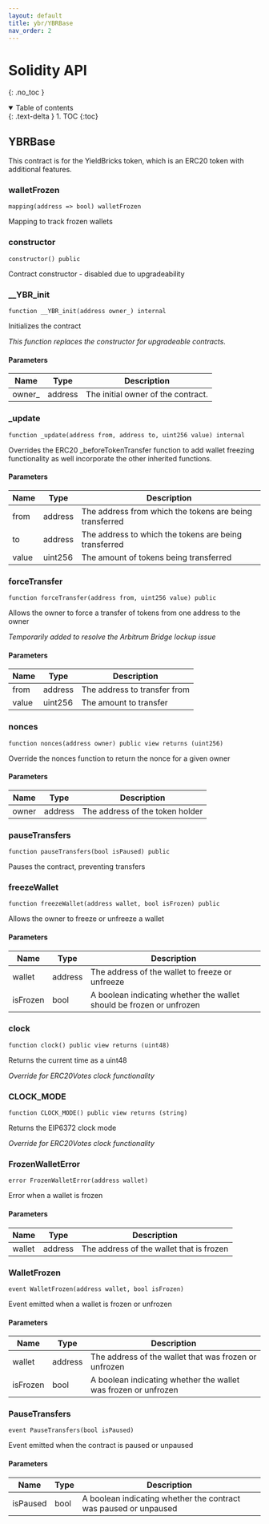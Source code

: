 ```yaml
---
layout: default
title: ybr/YBRBase
nav_order: 2
---
```


# Solidity API
{: .no_toc }

<details open markdown="block">
  <summary>
    Table of contents
  </summary>
  {: .text-delta }
1. TOC
{:toc}
</details>

## YBRBase

This contract is for the YieldBricks token, which is an ERC20 token with additional features.

### walletFrozen

```solidity
mapping(address => bool) walletFrozen
```

Mapping to track frozen wallets

### constructor

```solidity
constructor() public
```

Contract constructor - disabled due to upgradeability

### __YBR_init

```solidity
function __YBR_init(address owner_) internal
```

Initializes the contract

_This function replaces the constructor for upgradeable contracts._

#### Parameters

| Name | Type | Description |
| ---- | ---- | ----------- |
| owner_ | address | The initial owner of the contract. |

### _update

```solidity
function _update(address from, address to, uint256 value) internal
```

Overrides the ERC20 _beforeTokenTransfer function to add wallet freezing functionality
as well incorporate the other inherited functions.

#### Parameters

| Name | Type | Description |
| ---- | ---- | ----------- |
| from | address | The address from which the tokens are being transferred |
| to | address | The address to which the tokens are being transferred |
| value | uint256 | The amount of tokens being transferred |

### forceTransfer

```solidity
function forceTransfer(address from, uint256 value) public
```

Allows the owner to force a transfer of tokens from one address to the owner

_Temporarily added to resolve the Arbitrum Bridge lockup issue_

#### Parameters

| Name | Type | Description |
| ---- | ---- | ----------- |
| from | address | The address to transfer from |
| value | uint256 | The amount to transfer |

### nonces

```solidity
function nonces(address owner) public view returns (uint256)
```

Override the nonces function to return the nonce for a given owner

#### Parameters

| Name | Type | Description |
| ---- | ---- | ----------- |
| owner | address | The address of the token holder |

### pauseTransfers

```solidity
function pauseTransfers(bool isPaused) public
```

Pauses the contract, preventing transfers

### freezeWallet

```solidity
function freezeWallet(address wallet, bool isFrozen) public
```

Allows the owner to freeze or unfreeze a wallet

#### Parameters

| Name | Type | Description |
| ---- | ---- | ----------- |
| wallet | address | The address of the wallet to freeze or unfreeze |
| isFrozen | bool | A boolean indicating whether the wallet should be frozen or unfrozen |

### clock

```solidity
function clock() public view returns (uint48)
```

Returns the current time as a uint48

_Override for ERC20Votes clock functionality_

### CLOCK_MODE

```solidity
function CLOCK_MODE() public view returns (string)
```

Returns the EIP6372 clock mode

_Override for ERC20Votes clock functionality_

### FrozenWalletError

```solidity
error FrozenWalletError(address wallet)
```

Error when a wallet is frozen

#### Parameters

| Name | Type | Description |
| ---- | ---- | ----------- |
| wallet | address | The address of the wallet that is frozen |

### WalletFrozen

```solidity
event WalletFrozen(address wallet, bool isFrozen)
```

Event emitted when a wallet is frozen or unfrozen

#### Parameters

| Name | Type | Description |
| ---- | ---- | ----------- |
| wallet | address | The address of the wallet that was frozen or unfrozen |
| isFrozen | bool | A boolean indicating whether the wallet was frozen or unfrozen |

### PauseTransfers

```solidity
event PauseTransfers(bool isPaused)
```

Event emitted when the contract is paused or unpaused

#### Parameters

| Name | Type | Description |
| ---- | ---- | ----------- |
| isPaused | bool | A boolean indicating whether the contract was paused or unpaused |

